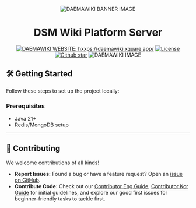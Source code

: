<p align="center">
  <img src="https://github.com/user-attachments/assets/57a07ad1-d6a1-4074-92d8-b441b9b6fb72" alt="DAEMAWIKI BANNER IMAGE" />
</p>

<h1 align="center" style="border-bottom: none">
    DSM Wiki Platform Server
</h1>

<div align="center">
  <a href="https://daemawiki.xquare.app"><img src="https://img.shields.io/badge/Website-daemawiki-192A4E?color=84CC16" alt="DAEMAWIKI WEBSITE: hxxps://daemawiki.xquare.app/"></a>
    <a href="https://github.com/daemawiki/Claude/blob/develop/LICENSE"><img src="https://img.shields.io/github/license/daemawiki/Claude?color=84CC16" alt="License" /></a> <br/>
  <a href="https://github.com/daemawiki/Claude/stargazers"><img src="https://img.shields.io/github/stars/daemawiki/Claude?color=84CC16&logo=github" alt="Github star" /></a>
  
  <img src="https://github.com/user-attachments/assets/d68d32b7-785b-4e32-bf42-fc6357c5c677" alt="DAEMAWIKI IMAGE" />
</div>

## 🛠️ Getting Started

Follow these steps to set up the project locally:

### Prerequisites
- Java 21+
- Redis/MongoDB setup

---

## 🤝 Contributing

We welcome contributions of all kinds!

- **Report Issues:** Found a bug or have a feature request? Open an [issue on GitHub](https://github.com/daemawiki/claude/issues).
- **Contribute Code:** Check out our [Contributor Eng Guide](https://persistent-saturn-ace.notion.site/how-to-contributing-daemawiki-eng), [Contributor Kor Guide](https://persistent-saturn-ace.notion.site/66fe1d2fcd6740f083843fe5df3eda70?pvs=73) for initial guidelines, and explore our good first issues for beginner-friendly tasks to tackle first.
